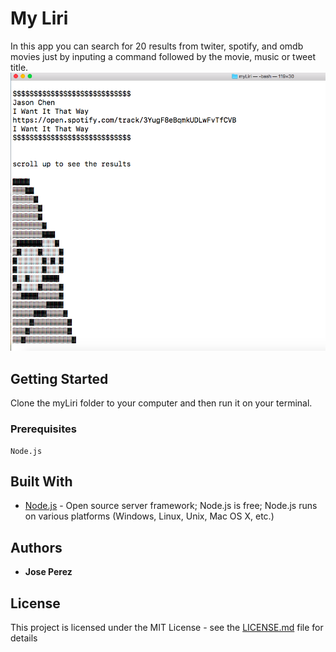 
# My Liri
In this app you can search for 20 results from twiter, spotify, and omdb movies just by inputing a command followed by the movie, music or tweet title.
<img src="/assets/images/myLiri_PNG.png">

## Getting Started
Clone the myLiri folder to your computer and then run it on your terminal.

### Prerequisites


```
Node.js
```



## Built With

* [Node.js](https://nodejs.org/) - Open source server framework; Node.js is free; Node.js runs on various platforms (Windows, Linux, Unix, Mac OS X, etc.) 




## Authors

* **Jose Perez** 


## License

This project is licensed under the MIT License - see the [LICENSE.md](LICENSE.md) file for details

